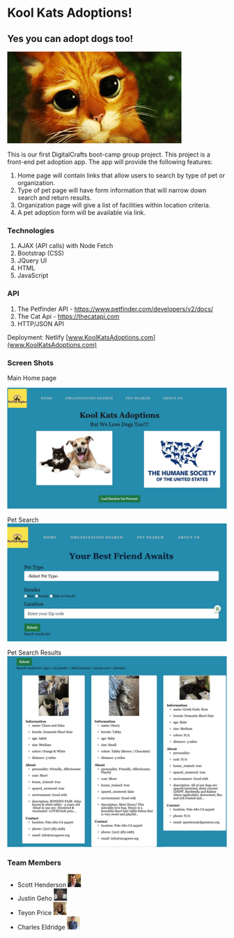 # Kool Kats Adoptions!
## Yes you can adopt dogs too!

<img src = "./images/puss_in_boots_sad_eyes.jpg" alt = "sad cat big eyes" width = "400">

This is our first DigitalCrafts boot-camp group project.  This project is a front-end pet adoption app.  The app will provide the following features:
1) Home page will contain links that allow users to search by type of pet or organization.
2) Type of pet page will have form information that will narrow down search and return results.
3) Organization page will give a list of facilities within location criteria.
4) A pet adoption form will be available via link.

### Technologies

1) AJAX (API calls) with Node Fetch
2) Bootstrap (CSS)
3) JQuery UI
4) HTML
5) JavaScript

### API

1) The Petfinder API - https://www.petfinder.com/developers/v2/docs/
2) The Cat Api - https://thecatapi.com
3) HTTP/JSON API

Deployment: Netlify
[www.KoolKatsAdoptions.com](www.KoolKatsAdoptions.com)

### Screen Shots
Main Home page

<img src = "./images/readme/mainpage.jpg" alt = "main page" width = "600" height = "auto">

Pet Search
<img src = "./images/readme/petsearch.jpg" alt = "main page" width = "600" height = "auto">

Pet Search Results
<img src = "./images/readme/petsearchresults.jpg" alt = "main page" width = "600" height = "auto">

### Team Members

- Scott Henderson <img src="./images/ScottH.jpeg" alt="Scott_Henderson_Pic" width="30">
- Justin Geho <img src="./images/JustinPic.jpg" alt="Justin Pic" width="30">
- Teyon Price <img src="./images/pic.jpg" alt="Teyon Pic" width="30">
- Charles Eldridge <img src="./images/celd.jpg" alt="Charles" width="30">
